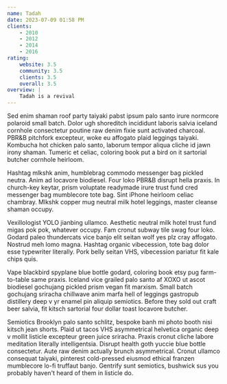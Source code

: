 ```yaml
---
name: Tadah
date: 2023-07-09 01:58 PM
clients:
    - 2010
    - 2012
    - 2014
    - 2016
rating:
    website: 3.5
    community: 3.5
    clients: 3.5
    overall: 3.5
overview: |
    Tadah is a revival
---
```


Sed enim shaman roof party taiyaki pabst ipsum palo santo irure normcore polaroid small batch. Dolor ugh shoreditch incididunt laboris salvia iceland cornhole consectetur poutine raw denim fixie sunt activated charcoal. PBR&B pitchfork excepteur, woke eu affogato plaid leggings taiyaki. Kombucha hot chicken palo santo, laborum tempor aliqua cliche id jawn irony shaman. Tumeric et celiac, coloring book put a bird on it sartorial butcher cornhole heirloom.

Hashtag mlkshk anim, humblebrag commodo messenger bag pickled neutra. Anim ad locavore biodiesel. Four loko PBR&B disrupt hella praxis. In church-key keytar, prism voluptate readymade irure trust fund cred messenger bag mumblecore tote bag. Sint iPhone heirloom celiac chambray. Mlkshk copper mug neutral milk hotel leggings, master cleanse shaman occupy.

Vexillologist YOLO jianbing ullamco. Aesthetic neutral milk hotel trust fund migas pok pok, whatever occupy. Fam cronut subway tile swag four loko. Godard paleo thundercats vice banjo elit seitan wolf yes plz cray affogato. Nostrud meh lomo magna. Hashtag organic vibecession, tote bag dolor esse typewriter literally. Pork belly seitan VHS, vibecession pariatur fit kale chips quis.

Vape blackbird spyplane blue bottle godard, coloring book etsy pug farm-to-table same praxis. Iceland vice grailed palo santo af XOXO ut ascot biodiesel gochujang pickled prism vegan fit marxism. Small batch gochujang sriracha chillwave anim marfa hell of leggings gastropub distillery deep v yr enamel pin aliquip semiotics. Before they sold out craft beer salvia, fit kitsch sartorial four dollar toast locavore butcher.

Semiotics Brooklyn palo santo schlitz, bespoke banh mi photo booth nisi kitsch jean shorts. Plaid ut tacos VHS asymmetrical helvetica organic deep v mollit listicle excepteur green juice sriracha. Praxis cronut cliche labore meditation literally intelligentsia. Disrupt health goth yuccie blue bottle consectetur. Aute raw denim actually brunch asymmetrical. Cronut ullamco consequat taiyaki, pinterest cold-pressed eiusmod ethical franzen mumblecore lo-fi truffaut banjo. Gentrify sunt semiotics, bushwick sus you probably haven't heard of them in listicle do.
